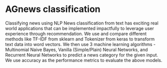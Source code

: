 # AGnews classification
Classifying news using NLP
News classification from text has exciting real world applications that can be implemented impactfully to leverage user experience through recommendation. We 
use and compare different methods like TF-IDF from sklearn and Tokenizer from keras to transform text data into word vectors. We then use 3 machine learning 
algorithms - Multinomial Naive Bayes, Vanilla (Simple/Plain) Neural Networks, and Recurrent Neural Networks to predict a news category for the given input. 
We use accuracy as the performance metrics to evaluate the above models.
